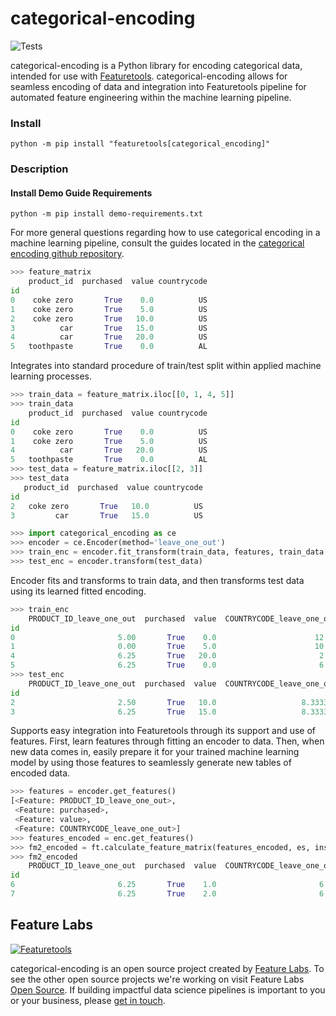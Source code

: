 # categorical-encoding

![Tests](https://github.com/FeatureLabs/categorical_encoding/workflows/Tests/badge.svg)


categorical-encoding is a Python library for encoding categorical data, intended for use with [Featuretools](https://github.com/Featuretools/featuretools).
categorical-encoding allows for seamless encoding of data and integration into Featuretools pipeline for automated feature engineering within the machine learning pipeline.

### Install
```shell
python -m pip install "featuretools[categorical_encoding]"
```

### Description

#### Install Demo Guide Requirements
```shell
python -m pip install demo-requirements.txt
```

For more general questions regarding how to use categorical encoding in a machine learning pipeline, consult the guides located in the [categorical encoding github repository](https://github.com/FeatureLabs/categorical_encoding/tree/master/guides).

```py
>>> feature_matrix
    product_id  purchased  value countrycode
id
0    coke zero       True    0.0          US
1    coke zero       True    5.0          US
2    coke zero       True   10.0          US
3          car       True   15.0          US
4          car       True   20.0          US
5   toothpaste       True    0.0          AL
```
Integrates into standard procedure of train/test split within applied machine learning processes.
```py
>>> train_data = feature_matrix.iloc[[0, 1, 4, 5]]
>>> train_data
    product_id  purchased  value countrycode
id
0    coke zero       True    0.0          US
1    coke zero       True    5.0          US
4          car       True   20.0          US
5   toothpaste       True    0.0          AL
>>> test_data = feature_matrix.iloc[[2, 3]]
>>> test_data
   product_id  purchased  value countrycode
id
2   coke zero       True   10.0          US
3         car       True   15.0          US
```
```py
>>> import categorical_encoding as ce
>>> encoder = ce.Encoder(method='leave_one_out')
>>> train_enc = encoder.fit_transform(train_data, features, train_data['value'])
>>> test_enc = encoder.transform(test_data)
```
Encoder fits and transforms to train data, and then transforms test data using its learned fitted encoding.
```py
>>> train_enc
    PRODUCT_ID_leave_one_out  purchased  value  COUNTRYCODE_leave_one_out
id
0                       5.00       True    0.0                      12.50
1                       0.00       True    5.0                      10.00
4                       6.25       True   20.0                       2.50
5                       6.25       True    0.0                       6.25
>>> test_enc
    PRODUCT_ID_leave_one_out  purchased  value  COUNTRYCODE_leave_one_out
id
2                       2.50       True   10.0                   8.333333
3                       6.25       True   15.0                   8.333333
```
Supports easy integration into Featuretools through its support and use of features.
First, learn features through fitting an encoder to data. Then, when new data comes in, easily prepare it for your trained machine learning model by using those features to seamlessly generate new tables of encoded data.
```py
>>> features = encoder.get_features()
[<Feature: PRODUCT_ID_leave_one_out>,
 <Feature: purchased>,
 <Feature: value>,
 <Feature: COUNTRYCODE_leave_one_out>]
>>> features_encoded = enc.get_features()
>>> fm2_encoded = ft.calculate_feature_matrix(features_encoded, es, instance_ids=[6,7])
>>> fm2_encoded
    PRODUCT_ID_leave_one_out  purchased  value  COUNTRYCODE_leave_one_out
id
6                       6.25       True    1.0                       6.25
7                       6.25       True    2.0                       6.25
```

## Feature Labs
<a href="https://www.featurelabs.com/">
    <img src="http://www.featurelabs.com/wp-content/uploads/2017/12/logo.png" alt="Featuretools" />
</a>

categorical-encoding is an open source project created by [Feature Labs](https://www.featurelabs.com/). To see the other open source projects we're working on visit Feature Labs [Open Source](https://www.featurelabs.com/open). If building impactful data science pipelines is important to you or your business, please [get in touch](https://www.featurelabs.com/contact/).

